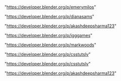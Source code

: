 "https://developer.blender.org/p/emerymilos"

"https://developer.blender.org/p/dianasams"

"https://developer.blender.org/p/akashdeepsharma123"

"https://developer.blender.org/p/igggames"

"https://developer.blender.org/p/markwoods"

"https://developer.blender.org/p/csstutslv"

 
"https://developer.blender.org/p/csstutslv"


"https://developer.blender.org/p/akashdeepsharma123"


 
